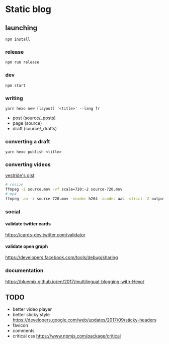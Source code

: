 # Static blog

## launching

```
npm install
```

### release

```
npm run release
```

### dev

```
npm start
```

### writing

```
yarn hexo new [layout] '<title>' --lang fr
```

- post (source/\_posts)
- page (source)
- draft (source/\_drafts)

### converting a draft

```
yarn hexo publish <title>
```

### converting videos

[vestride's gist](https://gist.github.com/Vestride/278e13915894821e1d6f)

```sh
# resize
ffmpeg -i source.mov -vf scale=720:-2 source-720.mov
# mp4
ffmpeg -an -i source-720.mov -vcodec h264 -acodec aac -strict -2 output.mp4
```

### social

#### validate twitter cards

https://cards-dev.twitter.com/validator

#### validate open graph

https://developers.facebook.com/tools/debug/sharing

### documentation

https://bluemix.github.io/en/2017/multilingual-blogging-with-Hexo/

## TODO

- better video player
- better sticky style https://developers.google.com/web/updates/2017/09/sticky-headers
- favicon
- comments
- critical css https://www.npmjs.com/package/critical
